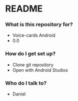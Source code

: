 # README #

### What is this repository for? ###

* Voice-cards Android
* 0.0

### How do I get set up? ###

* Clone git repository
* Open with Android Studios


### Who do I talk to? ###

* Daniel